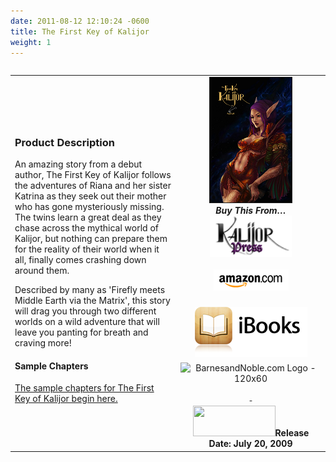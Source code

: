 ```yaml
---
date: 2011-08-12 12:10:24 -0600
title: The First Key of Kalijor
weight: 1
---
```

<table width="100%" align="left">
<tbody>
<tr>
<td align="left">
<h3>Product Description</h3>
An amazing story from a debut author, The First Key of Kalijor follows the adventures of Riana and her sister Katrina as they seek out their mother who has gone mysteriously missing. The twins learn a great deal as they chase across the mythical world of Kalijor, but nothing can prepare them for the reality of their world when it all, finally comes crashing down around them.

Described by many as 'Firefly meets Middle Earth via the Matrix', this story will drag you through two different worlds on a wild adventure that will leave you panting for breath and craving more!

<h4>Sample Chapters</h4>
<a title="Chapter 1" href="./chapter-1">The sample chapters for The First Key of Kalijor begin here.</a></td>
<td align="center" width="225"><img src="/images/First_Key_Cover.png" alt="" border="1" />

<div><strong><em>Buy This From&hellip;</em></strong></div>
<div style="padding-bottom: 6px;"><a href="http://www.lulu.com/product/paperback/the-first-key-of-kalijor/1470331?productTrackingContext=author_spotlight_967451_"><img src="/images/Kalijor_Press.png" alt="Buy From Us" border="0" /></a><br />
<a href="http://amzn.com/0615159559"><br />
<img src="/images/ShopAmazon.png" alt="Buy From Amazon" border="0" /><br />
</a>
</div>
<div style="padding-bottom: 6px;"><a href="http://itunes.apple.com/us/book/isbn9780983621508"><br />
<img src="/images/iBooks.png" alt="iBooks" border="0" /><br />
</a></div>
<div style="padding-bottom: 6px;">
<img src="http://ad.linksynergy.com/fs-bin/show?id=tBNt4D9O81A&amp;bids=229293.144&amp;subid=0&amp;type=4&amp;gridnum=6" alt="BarnesandNoble.com Logo - 120x60" border="0" /></div>
<div style="padding-bottom: 6px;"></div>
<div style="padding-bottom: 6px;"><a href="http://www.kobobooks.com/ebook/The-First-Key-of-Kalijor/book-Yio55OYdlEyQm0YVKTSOyQ/page1.html?s=iUP_OxZsF0WqTCgAgb7PKg&amp;r=2" rel="attachment wp-att-868">&nbsp;</a></div>
<a href="http://www.kobobooks.com/ebook/The-First-Key-of-Kalijor/book-Yio55OYdlEyQm0YVKTSOyQ/page1.html?s=iUP_OxZsF0WqTCgAgb7PKg&amp;r=2" rel="attachment wp-att-868"><img class="aligncenter size-full wp-image-868" title="Kobo" src="https://www.kalijor.com/wp-content/uploads/2011/08/Kobo.gif" alt="" width="132" height="49" /></a><strong>Release Date: July 20, 2009</strong></td>
</tr>
</tbody>
</table>
